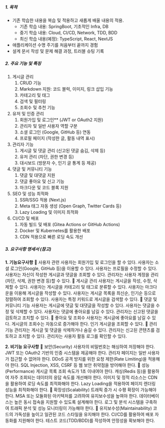 ##### 1. 목적
- 기존 학습한 내용을 복습 및 적용하고 새롭게 배울 내용의 적용.
	- 기존 학습 내용: SpringBoot, 기초적인 Infra, DB
	- 중기 학습 내용: Cloud, CI/CD, Network, TDD, BDD
	- 최신 학습 내용(예정): TypeScript, React, NextJS
- 애플리케이션 수명 주기를 처음부터 끝까지 경험
- 설계 문서 작성 및 문제 해결 과정, 트러블 슈팅 기록
##### 2. 주요 기능 및 특징
1. 게시글 관리
	1. CRUD 기능
	2. Markdown 지원: 코드 블럭, 이미지, 링크 삽입 기능
	3. 카테고리 및 태그
	4. 검색 및 필터링
	5. 조회수 및 추천 기능
2. 유저 및 인증 관리
	1. 회원가입 및 로그인** (JWT or OAuth2 지원)
	2. 관리자 및 일반 사용자 역할 구분
	3. 소셜 로그인 (Google, GitHub 등) 연동
	4. 프로필 페이지 (작성한 글, 활동 내역 표시)
3. 관리자 기능
	1. 게시글 및 댓글 관리 (신고된 댓글 숨김, 삭제 등)
	2. 유저 관리 (차단, 권한 변경 등)
	3. 대시보드 (방문자 수, 인기 글 통계 등 제공)
4. 댓글 및 커뮤니티 기능
	1. 댓글 및 대댓글 지원
	2. 댓글 좋아요 및 신고 기능
	3. 마크다운 및 코드 블록 지원
5. SEO 및 성능 최적화
	1. SSR/SSG 적용 (Next.js)
	2. Meta 태그 자동 생성 (Open Graph, Twitter Cards 등)
	3. Lazy Loading 및 이미지 최적화
6. CI/CD 및 배포
	1. 자동 빌드 및 배포 (Gitea Actions or GitHub Actions)
	2. Docker 및 Kubernetes를 활용한 배포
	3. CDN 적용으로 빠른 로딩 속도 개선

##### 3. 요구사항 명세서 (참고)
**1. 기능요구사항**
🔹 사용자 관련
사용자는 회원가입 및 로그인을 할 수 있다.
사용자는 소셜 로그인(Google, GitHub 등)을 이용할 수 있다.
사용자는 프로필을 수정할 수 있다.
사용자는 자신이 작성한 게시글과 댓글을 조회할 수 있다.
관리자는 사용자 계정을 관리(차단, 삭제, 권한 변경 등)할 수 있다.
🔹 게시글 관리
사용자는 게시글을 작성, 수정, 삭제할 수 있다.
사용자는 게시글을 카테고리 및 태그로 분류할 수 있다.
사용자는 마크다운을 이용해 게시글을 작성할 수 있다.
사용자는 게시글 목록을 최신순, 인기순 등으로 정렬하여 조회할 수 있다.
사용자는 특정 키워드로 게시글을 검색할 수 있다.
🔹 댓글 및 커뮤니티 기능
사용자는 게시글에 댓글 및 대댓글을 작성할 수 있다.
사용자는 댓글을 수정 및 삭제할 수 있다.
사용자는 댓글에 좋아요를 남길 수 있다.
관리자는 신고된 댓글을 검토하고 조치할 수 있다.
🔹 좋아요 및 조회수
사용자는 게시글에 좋아요를 남길 수 있다.
게시글의 조회수는 자동으로 증가해야 한다.
인기 게시글을 조회할 수 있다.
🔹 관리 기능
관리자는 게시글 및 댓글을 삭제하거나 숨길 수 있다.
관리자는 신고된 콘텐츠를 검토하고 조치할 수 있다.
관리자는 사용자 활동 로그를 확인할 수 있다.

**2. 비기능 요구사항**
🔹 보안(Security)
사용자의 비밀번호는 해싱하여 저장해야 한다.
JWT 또는 OAuth2 기반의 인증 시스템을 제공해야 한다.
관리자 페이지는 일반 사용자가 접근할 수 없어야 한다.
DDoS 공격 방지를 위한 요청 제한(Rate Limiting)을 적용해야 한다.
SQL Injection, XSS, CSRF 등 웹 보안 취약점을 방어해야 한다.
🔹 성능(Performance)
게시글 목록 조회 속도가 1초 이내여야 한다.
캐싱(Redis 등)을 활용하여 자주 조회되는 데이터의 응답 속도를 개선해야 한다.
이미지 및 정적 리소스는 CDN을 활용하여 로딩 속도를 최적화해야 한다.
Lazy Loading을 적용하여 페이지 렌더링 성능을 최적화해야 한다.
🔹 확장성(Scalability)
트래픽 증가 시 수평 확장이 가능해야 한다.
MSA 또는 모듈화된 아키텍처를 고려하여 유지보수성을 높여야 한다.
데이터베이스는 높은 동시 접속을 지원할 수 있도록 설계해야 한다.
로그 및 분석 시스템을 구축하여 트래픽 분석 및 성능 모니터링이 가능해야 한다.
🔹 유지보수성(Maintainability)
코드의 가독성을 높이고 일관된 코드 스타일을 유지해야 한다.
CI/CD를 활용하여 배포 자동화를 지원해야 한다.
테스트 코드(TDD/BDD)를 작성하여 안정성을 확보해야 한다.
